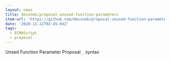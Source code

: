 ```yaml
---
layout: news
title: devsnek/proposal-unused-function-parameters
item-url: 'https://github.com/devsnek/proposal-unused-function-parameters'
date: '2020-11-22T02:45:04Z'
tags:
  - ECMAScript
  - proposal
---
```

Unsed Function Parameter Proposal
`_` syntax
